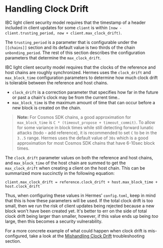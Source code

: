 # Handling Clock Drift

IBC light client security model requires that the timestamp of a header included in client updates for some `client` is within `[now - client.trusting_period, now + client.max_clock_drift)`.

The `trusting_period` is a parameter that is configurable under the `[[chains]]` section and its default value is two thirds of the chain `unbonding_period`.
The rest of this section describes the configuration parameters that determine the `max_clock_drift`.

IBC light client security model requires that the clocks of the reference and host chains are roughly synchronized. Hermes uses the `clock_drift` and `max_block_time` configuration parameters to determine how much clock drift is tolerable between the reference and host chains.
 - `clock_drift` is a correction parameter that specifies how far in the future or past a chain's clock may be from the current time..
 - `max_block_time` is the maximum amount of time that can occur before a new block is created on the chain. 

> **Note:** For Cosmos SDK chains, a good approximation for `max_block_time` is
`C * (timeout_propose + timeout_commit)`. To allow for some variance in block times while still detecting forward lunatic attacks (todo - add reference), it is recommended to set `C` to be in the `3..5` range. Hermes uses the default value of `30s` which is a good approximation for most Cosmos SDK chains that have 6-10sec block times.

The `clock_drift` parameter values on both the reference and host chains, and `max_block_time` of the host chain are summed to get the `max_clock_drift` when creating a client on the host chain.
This can be summarized more succinctly in the following equation: 
```
client.max_clock_drift = reference.clock_drift + host.max_block_time + host.clock_drift
```

Thus, when configuring these values in Hermes' `config.toml`, keep in mind that this is how these 
parameters will be used. If the total clock drift is too small, then we run the risk of client
updates being rejected because a new block won't have been created yet. It's better to err on the
side of total clock drift being larger than smaller, however, if this value ends up being _too_
large, then this becomes a security vulnerability.

For a more concrete example of what could happen when clock drift is mis-configured, take a look
at the [Mishandling Clock Drift][mishandling-clock-drift] troubleshooting section.

[mishandling-clock-drift]: ./cross-comp-config.md#mishandling-clock-drift